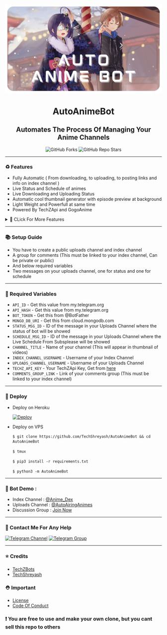 <p align="center"><a href="https://github.com/TechShreyash/AutoAnimeBot"><img src="./assets/thumb.jpg"></a></p> 

<h1 align="center"><b>AutoAnimeBot</b></h1>
<h2 align="center"><b>Automates The Process Of Managing Your Anime Channels</b></h4>

<p align="center" > <img alt="GitHub Forks" src="https://img.shields.io/github/forks/TechShreyash/AutoAnimeBot?label=%F0%9F%8D%B4Forks&logoColor=blue&style=social"> <img alt="GitHub Repo Stars" src="https://img.shields.io/github/stars/TechShreyash/AutoAnimeBot?label=%E2%AD%90%EF%B8%8FStars&logoColor=blue&style=social"></p>

<hr>

### ♻️ Features

* Fully Automatic ( From downloading, to uploading, to posting links and info on index channel )
* Live Status and Schedule of animes
* Live Downloading and Uploading Status
* Automatic cool thumbnail generator with episode preview at background
* Light Weight and Powerfull at same time
* Powered By TechZApi and GogoAnime

<details>
<summary>🔰 CLick For More Features </summary>
<br>

- Vote buttons on each anime in index channel

- In case any errors comes ( while downloading/uploading ) bot saves which episode and which quality quality it failed, and will try reupload that if scrapped its links again

- On failing bot retries each file max 3 times

- As gogo animes downloading speed is shit, there a download timeout of 1 hour ( downloading will cancel automatically after this )

- You can add a custom sleep time for which the bot will sleep after uploading each file to avoid spam on your channel and to avoid floodwaits

- Better logs saving, you can easily view where the error came and in which file, get log file on telegram by /logs command

- Bot make sures that it has uploaded episode in all four qualities ( 360p, 480p, 720p, 1080p ), if available !!

- If [this](https://t.me/Anime_Dex/610) episode link message exceeds the tg limit of 4096 characters,  a new message will be created replying to info message of anime and new episode links will be added there

- You can click the hashtag below each file on uploads channel to get all files of that anime
</details>



<hr>

### 📚 Setup Guide

* You have to create a public uploads channel and index channel
* A group for comments (This must be linked to your index channel, Can be private or public)
* And below required variables
* Two messages on your uploads channel, one for status and one for schedule

<hr>

### 🧲 Required Variables

* `API_ID` - Get this value from my.telegram.org
* `API_HASH` - Get this value from my.telegram.org
* `BOT_TOKEN` - Get this from @BotFather
* `MONGO_DB_URI` - Get this from cloud.mongodb.com
* `STATUS_MSG_ID` - ID of the message in your Uploads Channel where the status of bot will be showed
* `SCHEDULE_MSG_ID` - ID of the message in your Uploads Channel where the Live Schedule From Subsplease will be showed
* `CHANNEL_TITLE` - Name of your channel (This will appear in thumbnail of videos)
* `INDEX_CHANNEL_USERNAME` - Username of your Index Channel
* `UPLOADS_CHANNEL_USERNAME` - Username of your Uploads Channel
* `TECHZ_API_KEY` - Your TechZApi Key, Get from [here](https://techzbots.tech/TechZApiBot)
* `COMMENTS_GROUP_LINK` - Link of your comments group (This must be linked to your index channel)

<hr>

### 📝 Deploy

* Deploy on Heroku
    
    <a href="https://www.heroku.com/deploy/?template=https://github.com/TechShreyash/AutoAnimeBot" target="_blank"><img src="https://www.herokucdn.com/deploy/button.svg" alt="Deploy"></a>

* Deploy on VPS

    ```
    $ git clone https://github.com/TechShreyash/AutoAnimeBot && cd AutoAnimeBot

    $ tmux

    $ pip3 install -r requirements.txt

    $ python3 -m AutoAnimeBot
    ```
<hr>

### 🚀 Bot Demo :

* Index Channel : [@Anime_Dex](https://t.me/Anime_Dex)
* Uploads Channel : [@AutoAiringAnimes](https://t.me/AutoAiringAnimes)
* Discussion Group : [Join Now](https://t.me/+4nUo4jBR-JgxMTVl)

<hr>

### 👤 Contact Me For Any Help
[![Telegram Channel](https://img.shields.io/static/v1?label=Join&message=Telegram%20Channel&color=blueviolet&style=for-the-badge&logo=telegram&logoColor=violet)](https://telegram.me/TechZBots) [![Telegram Group](https://img.shields.io/static/v1?label=Join&message=Telegram%20Group&color=blueviolet&style=for-the-badge&logo=telegram&logoColor=violet)](https://telegram.me/TechZBots_Support)

<hr>

### ⭐ Credits
* [TechZBots](https://t.me/TechZBots)
* [TechShreyash](https://github.com/TechShreyash)

### ⛑ Important
* [License](https://github.com/TechShreyash/AutoAnimeBot/blob/main/LICENSE)
* [Code Of Conduct](https://github.com/TechShreyash/AutoAnimeBot/blob/main/CODE_OF_CONDUCT.md)

### ❗️ You are free to use and make your own clone, but you cant sell this repo to others
